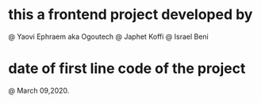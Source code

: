 # this a frontend project developed by 

@ Yaovi Ephraem aka Ogoutech
@ Japhet Koffi
@ Israel Beni 

#  date of first line code of the project

@ March 09,2020. 


